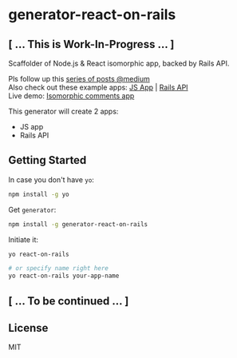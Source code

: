# generator-react-on-rails

## [ ... This is Work-In-Progress ... ]

Scaffolder of Node.js & React isomorphic app, backed by Rails API.

Pls follow up this [series of posts @medium](https://medium.com/@alexfedoseev/isomorphic-react-with-rails-part-i-440754e82a59)  
Also check out these example apps: [JS App](https://github.com/alexfedoseev/isomorphic-comments-app) | [Rails API](https://github.com/alexfedoseev/isomorphic-comments-api)  
Live demo: [Isomorphic comments app](http://isomorphic-comments.alexfedoseev.com)

This generator will create 2 apps:

* JS app
* Rails API

## Getting Started

In case you don't have `yo`:

```bash
npm install -g yo
```

Get `generator`:

```bash
npm install -g generator-react-on-rails
```

Initiate it:

```bash
yo react-on-rails

# or specify name right here
yo react-on-rails your-app-name
```

## [ ... To be continued ... ]


## License

MIT
